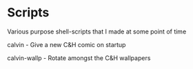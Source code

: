 # Scripts
Various purpose shell-scripts that I made at some point of time

calvin - Give a new C&H comic on startup

calvin-wallp - Rotate amongst the C&H wallpapers
